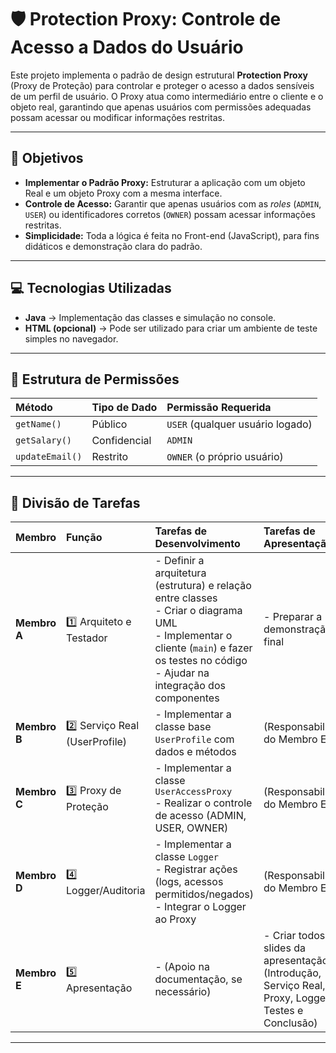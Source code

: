 # 🛡️ Protection Proxy: Controle de Acesso a Dados do Usuário

Este projeto implementa o padrão de design estrutural **Protection Proxy** (Proxy de Proteção) para controlar e proteger o acesso a dados sensíveis de um perfil de usuário.
O Proxy atua como intermediário entre o cliente e o objeto real, garantindo que apenas usuários com permissões adequadas possam acessar ou modificar informações restritas.

---

## 🎯 Objetivos

- **Implementar o Padrão Proxy:** Estruturar a aplicação com um objeto Real e um objeto Proxy com a mesma interface.
- **Controle de Acesso:** Garantir que apenas usuários com as *roles* (`ADMIN`, `USER`) ou identificadores corretos (`OWNER`) possam acessar informações restritas.
- **Simplicidade:** Toda a lógica é feita no Front-end (JavaScript), para fins didáticos e demonstração clara do padrão.

---

## 💻 Tecnologias Utilizadas

- **Java** → Implementação das classes e simulação no console.
- **HTML (opcional)** → Pode ser utilizado para criar um ambiente de teste simples no navegador.

---

## 🧩 Estrutura de Permissões

| Método | Tipo de Dado | Permissão Requerida |
| :--- | :--- | :--- |
| `getName()` | Público | `USER` (qualquer usuário logado) |
| `getSalary()` | Confidencial | `ADMIN` |
| `updateEmail()` | Restrito | `OWNER` (o próprio usuário) |

---
## 🧩 Divisão de Tarefas

| Membro | Função | Tarefas de Desenvolvimento | Tarefas de Apresentação |
| :--- | :--- | :--- | :--- |
| **Membro A** | 1️⃣ Arquiteto e Testador | - Definir a arquitetura (estrutura) e relação entre classes <br>- Criar o diagrama UML <br>- Implementar o cliente (`main`) e fazer os testes no código <br>- Ajudar na integração dos componentes | - Preparar a demonstração final |
| **Membro B** | 2️⃣ Serviço Real (UserProfile) | - Implementar a classe base `UserProfile` com dados e métodos | (Responsabilidade do Membro E) |
| **Membro C** | 3️⃣ Proxy de Proteção | - Implementar a classe `UserAccessProxy` <br>- Realizar o controle de acesso (ADMIN, USER, OWNER) | (Responsabilidade do Membro E) |
| **Membro D** | 4️⃣ Logger/Auditoria | - Implementar a classe `Logger` <br>- Registrar ações (logs, acessos permitidos/negados) <br>- Integrar o Logger ao Proxy | (Responsabilidade do Membro E) |
| **Membro E** | 5️⃣ Apresentação | - (Apoio na documentação, se necessário) | - Criar todos os slides da apresentação (Introdução, Serviço Real, Proxy, Logger, Testes e Conclusão) |

---

